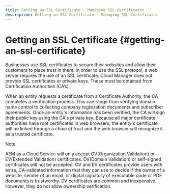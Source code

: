```yaml
---
title: Getting an SSL Certificate - Managing SSL Certificates
description: Getting an SSL Certificate - Managing SSL Certificates
---
```


# Getting an SSL Certificate {#getting-an-ssl-certificate}

Businesses use SSL certificates to secure their websites and allow their customers to place trust in them. In order to use the SSL protocol, a web server requires the use of an SSL certificate. Cloud Manager does not provide SSL certificates or private keys. These must be obtained from Certification Authorities (CA’s).

When an entity requests a certificate from a Certificate Authority, the CA completes a verification process. This can range from verifying domain name control to collecting company registration documents and subscriber agreements. Once an entity's information has been verified, the CA will sign their public key using the CA's private key. Because all major certificate authorities have root certificates in web browsers, the entity's certificate will be linked through a *chain of trust* and the web browser will recognize it as a trusted certificate.

>[!NOTE]
>AEM as a Cloud Service will only accept OV(Organization Validation) or EV(Extended Validation) certificates. DV(Domain Validation) or self-signed certificates will not be accepted. OV and EV certificates provide users with extra, CA-validated information that they can use to decide if the owner of a website, sender of an email, or digital signatory of executable code or PDF documents is trustworthy. DV certificates are common and inexpensive. However, they do not allow ownership verification.

